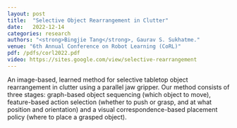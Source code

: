 ```yaml
---
layout: post
title:  "Selective Object Rearrangement in Clutter"
date:   2022-12-14
categories: research
authors: "<strong>Bingjie Tang</strong>, Gaurav S. Sukhatme."
venue: "6th Annual Conference on Robot Learning (CoRL)"
pdf: /pdfs/corl2022.pdf
video: https://sites.google.com/view/selective-rearrangement
---
```

An image-based, learned method for selective tabletop object rearrangement in clutter using a parallel jaw gripper. Our method consists of three stages: graph-based object sequencing (which object to move), feature-based action selection (whether to push or grasp, and at what position and orientation) and a visual correspondence-based placement policy (where to place a grasped object).